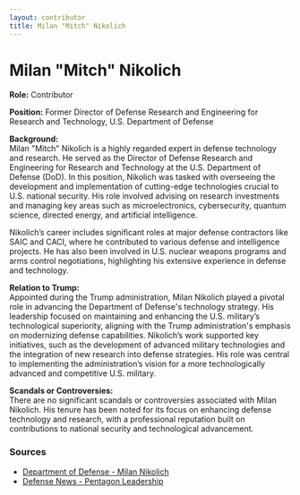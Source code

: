 ```yaml
---
layout: contributor
title: Milan "Mitch" Nikolich
---
```


# Milan "Mitch" Nikolich

**Role:** Contributor

**Position:** Former Director of Defense Research and Engineering for Research and Technology, U.S. Department of Defense

**Background:**  
Milan "Mitch" Nikolich is a highly regarded expert in defense technology and research. He served as the Director of Defense Research and Engineering for Research and Technology at the U.S. Department of Defense (DoD). In this position, Nikolich was tasked with overseeing the development and implementation of cutting-edge technologies crucial to U.S. national security. His role involved advising on research investments and managing key areas such as microelectronics, cybersecurity, quantum science, directed energy, and artificial intelligence. 

Nikolich’s career includes significant roles at major defense contractors like SAIC and CACI, where he contributed to various defense and intelligence projects. He has also been involved in U.S. nuclear weapons programs and arms control negotiations, highlighting his extensive experience in defense and technology.

**Relation to Trump:**  
Appointed during the Trump administration, Milan Nikolich played a pivotal role in advancing the Department of Defense's technology strategy. His leadership focused on maintaining and enhancing the U.S. military’s technological superiority, aligning with the Trump administration's emphasis on modernizing defense capabilities. Nikolich’s work supported key initiatives, such as the development of advanced military technologies and the integration of new research into defense strategies. His role was central to implementing the administration’s vision for a more technologically advanced and competitive U.S. military.

**Scandals or Controversies:**  
There are no significant scandals or controversies associated with Milan Nikolich. His tenure has been noted for its focus on enhancing defense technology and research, with a professional reputation built on contributions to national security and technological advancement.

### Sources
- [Department of Defense - Milan Nikolich](https://www.defense.gov/About/Biographies/Biography/Article/1647691/dr-milan-nikolich/)
- [Defense News - Pentagon Leadership](https://www.defensenews.com/pentagon/2018/09/27/heres-who-is-running-the-pentagons-acquisition-and-technology-offices/)

